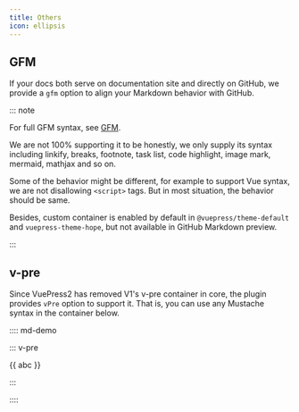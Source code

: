 ```yaml
---
title: Others
icon: ellipsis
---
```


## GFM

If your docs both serve on documentation site and directly on GitHub, we provide a `gfm` option to align your Markdown behavior with GitHub.

::: note

For full GFM syntax, see [GFM](https://github.github.com/gfm/).

We are not 100% supporting it to be honestly, we only supply its syntax including linkify, breaks, footnote, task list, code highlight, image mark, mermaid, mathjax and so on.

Some of the behavior might be different, for example to support Vue syntax, we are not disallowing `<script>` tags. But in most situation, the behavior should be same.

Besides, custom container is enabled by default in `@vuepress/theme-default` and `vuepress-theme-hope`, but not available in GitHub Markdown preview.

:::

## v-pre

Since VuePress2 has removed V1's v-pre container in core, the plugin provides `vPre` option to support it. That is, you can use any Mustache syntax in the container below.

:::: md-demo

::: v-pre

{{ abc }}

:::

::::
